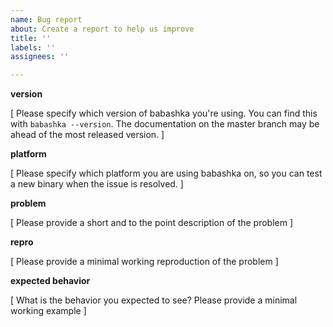 ```yaml
---
name: Bug report
about: Create a report to help us improve
title: ''
labels: ''
assignees: ''

---
```


**version**

[ Please specify which version of babashka you're using. You can find this with `babashka --version`. The documentation on the master branch may be ahead of the most released version. ]

**platform**

[ Please specify which platform you are using babashka on, so you can test a
new binary when the issue is resolved. ]

**problem**

[ Please provide a short and to the point description of the problem ]

**repro**

[ Please provide a minimal working reproduction of the problem ]

**expected behavior**

[ What is the behavior you expected to see? Please provide a minimal working example ]
